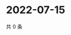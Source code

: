 # 2022-07-15

共 0 条

<!-- BEGIN WEIBO -->
<!-- 最后更新时间 Fri Jul 15 2022 00:29:28 GMT+0800 (China Standard Time) -->

<!-- END WEIBO -->
